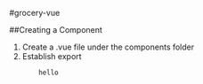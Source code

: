 #grocery-vue

##Creating a Component
1. Create a .vue file under the components folder
2. Establish export
    ```
        hello
    ```